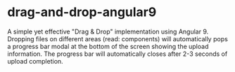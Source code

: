 # drag-and-drop-angular9
A simple yet effective "Drag &amp; Drop" implementation using Angular 9. Dropping files on different areas (read: components) will automatically pops a progress bar modal at the bottom of the screen showing the upload information. The progress bar will automatically closes after 2-3 seconds of upload completion.
